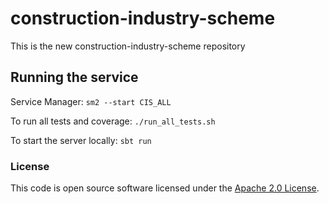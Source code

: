 
# construction-industry-scheme

This is the new construction-industry-scheme repository

## Running the service

Service Manager: `sm2 --start CIS_ALL`

To run all tests and coverage: `./run_all_tests.sh`

To start the server locally: `sbt run`

### License

This code is open source software licensed under the [Apache 2.0 License]("http://www.apache.org/licenses/LICENSE-2.0.html").